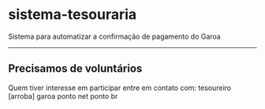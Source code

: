# sistema-tesouraria

Sistema para automatizar a confirmação de pagamento do Garoa

----

## Precisamos de voluntários
Quem tiver interesse em participar entre em contato com: tesoureiro [arroba] garoa ponto net ponto br
